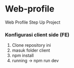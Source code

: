 # Web-profile
Web Profile Step Up Project

### Konfigurasi client side (FE)
1. Clone repository ini
2. masuk folder client
3. npm install
4. running -> npm run dev
